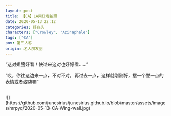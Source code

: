 ```yaml
---
layout: post
title: 【CA】LA网红墙拍照
date: 2020-05-13 22:12
categories: 好兆头
characters: ["Crowley", "Aziraphale"]
tags: ["CA"]
pov: 第三人称
origin: 名人朋友圈
---
```


“这对翅膀好看！快过来这对也好好看……”

“哎，你往这边来一点，不对不对，再过去一点，这样就刚刚好，摆一个酷一点的表情或者姿势嘛”

<br>
![](https://github.com/junesirius/junesirius.github.io/blob/master/assets/images/mrpyq/2020-05-13-CA-Wing-wall.jpg)
